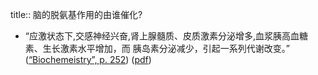 title:: 脑的脱氨基作用的由谁催化?

- “应激状态下,交感神经兴奋,肾上腺髓质、皮质激素分泌增多,血浆胰高血糖素、生长激素水平增加，而 胰岛素分泌减少，引起一系列代谢改变。” ([“Biochemeistry”, p. 252](zotero://select/library/items/5LP9YZZU)) ([pdf](zotero://open-pdf/library/items/2MLGCVRM?page=252&annotation=EIV6Q8CX))